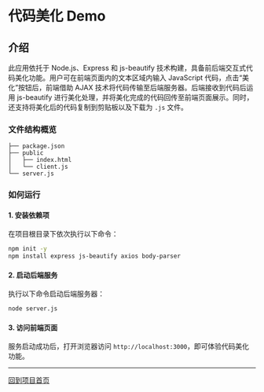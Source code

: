 # 代码美化 Demo

## 介绍

此应用依托于 Node.js、Express 和 js-beautify 技术构建，具备前后端交互式代码美化功能。用户可在前端页面内的文本区域内输入 JavaScript 代码，点击“美化”按钮后，前端借助 AJAX 技术将代码传输至后端服务器。后端接收到代码后运用 js-beautify 进行美化处理，并将美化完成的代码回传至前端页面展示。同时，还支持将美化后的代码复制到剪贴板以及下载为 `.js` 文件。

### 文件结构概览

```
├── package.json
├── public
│   ├── index.html
│   └── client.js
└── server.js
```

### 如何运行

#### 1. 安装依赖项

在项目根目录下依次执行以下命令：

```sh
npm init -y
npm install express js-beautify axios body-parser
```

#### 2. 启动后端服务

执行以下命令启动后端服务器：

```sh
node server.js
```

#### 3. 访问前端页面

服务启动成功后，打开浏览器访问 `http://localhost:3000`，即可体验代码美化功能。

---

[回到项目首页](../)
